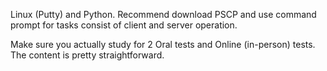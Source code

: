 Linux (Putty) and Python.
Recommend download PSCP and use command prompt for tasks consist of client and server operation. 

Make sure you actually study for 2 Oral tests and Online (in-person) tests. The content is pretty straightforward.
